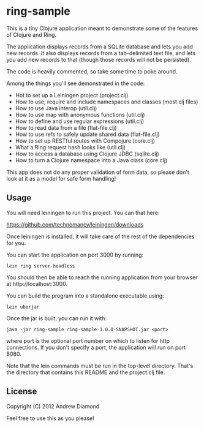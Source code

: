 # ring-sample

This is a tiny Clojure application meant to demonstrate some of the features
of Clojure and Ring. 

The application displays records from a SQLite database and lets you add new
records. It also displays records from a tab-delimited text file, and lets
you add new records to that (though those records will not be persisted).

The code is heavily commented, so take some time to poke around.

Among the things you'll see demonstrated in the code:

* Hot to set up a Leiningen project (project.clj)
* How to use, require and include namespaces and classes (most clj files)
* How to use Java interop (util.clj)
* How to use map with anonymous functions (util.clj)
* How to define and use regular expressions (util.clj)
* How to read data from a file (flat-file.clj)
* How to use refs to safely update shared data (flat-file.clj)
* How to set up RESTful routes with Compojure (core.clj)
* What a Ring request hash looks like (util.clj)
* How to access a database using Clojure JDBC (sqlite.clj)
* How to turn a Clojure namespace into a Java class (core.clj)

This app does not do any proper validation of form data, so please don't
look at it as a model for safe form handling!

## Usage

You will need leiningen to run this project. You can that here:

https://github.com/technomancy/leiningen/downloads

Once leiningen is installed, it will take care of the rest of the
dependencies for you.

You can start the application on port 3000 by running:

    lein ring server-headless

You should then be able to reach the running application from your 
browser at http://localhost:3000.

You can build the program into a standalone executable using:

    lein uberjar 

Once the jar is built, you can run it with:

    java -jar ring-sample ring-sample-1.0.0-SNAPSHOT.jar <port>

where port is the optional port number on which to listen for http connections.
If you don't specify a port, the application will run on port 8080.

Note that the lein commands must be run in the top-level directory. That's the
directory that contains this README and the project.clj file.

## License

Copyright (C) 2012 Andrew Diamond

Feel free to use this as you please!

